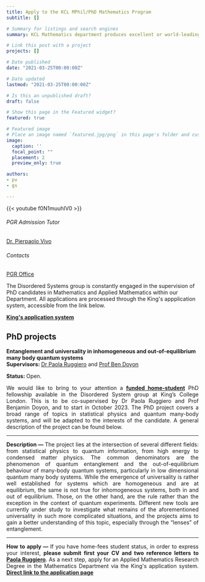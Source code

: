 ```yaml
---
title: Apply to the KCL MPhil/PhD Mathematics Program
subtitle: []

# Summary for listings and search engines
summary: KCL Mathematics department produces excellent or world-leading research in terms of originality, significance and rigour. Join KCL for your postgraduate studies!

# Link this post with a project
projects: []

# Date published
date: "2021-03-25T00:00:00Z"

# Date updated
lastmod: "2021-03-25T00:00:00Z"

# Is this an unpublished draft?
draft: false

# Show this page in the Featured widget?
featured: true

# Featured image
# Place an image named `featured.jpg/png` in this page's folder and customize its options here.
image:
  caption: ''
  focal_point: ""
  placement: 2
  preview_only: true

authors:
- pv
- gs

---
```


{{< youtube f0N1muuhIV0 >}}
&nbsp;


<div class="row">
  <div class="col-sm-7">
      <div class="card-body">
        <h6 class="card-title">PGR Admission Tutor</h6>
        <a href="mailto:pierpaolo.vivo@kcl.ac.uk" class="card-text"> Dr. Pierpaolo Vivo</a>
      </div>
  </div>
  <div class="col-sm-5">
      <div class="card-body">
        <h6 class="card-title">Contacts</h6>
        <a href="mailto:pgr-mathematics@kcl.ac.uk" class="card-text"> <i class="fas fa-envelope"></i> PGR Office</a>
      </div>
  </div>
</div>

The Disordered Systems group is constantly engaged in the supervision of PhD candidates in Mathematics and Applied Mathematics within our Department. All applications are processed through the King's appplication system, accessible from the link below.

<a href="https://www.kcl.ac.uk/study-legacy/postgraduate/research-courses/applied-mathematics-research-mphil-phd" class="btn btn-primary btn-lg btn-block active" role="button" aria-pressed="true">**King's application system**</a>

## PhD projects

<div class="alert alert-info">
<a name="paola"></a>
  <i class="fa-solid fa-diagram-project"></i>
  <strong> Entanglement and universality in inhomogeneous and out-of-equilibrium many body quantum systems</strong>
 <div style="text-align: justify">
 <strong> Supervisors: </strong>
 <a href="mailto:paola.ruggiero@kcl.ac.uk" class="card-text"> <i class="fas fa-envelope"></i> Dr Paola Ruggiero</a> and 
 <a href="mailto:benjamin.doyon@kcl.ac.uk" class="card-text"> <i class="fas fa-envelope"></i> Prof Ben Doyon</a>
 
<strong> Status: </strong> Open.
 
We would like to bring to your attention a [**funded home-student**](https://www.ukcisa.org.uk/Information--Advice/Fees-and-Money/England-HE-fee-status#layer-6082) PhD fellowship available in the Disordered System group at King’s College London. This is to be co-supervised by Dr Paola Ruggiero and Prof Benjamin Doyon, and to start in October 2023. The PhD project covers a broad range of topics in statistical physics and quantum many-body systems, and will be adapted to the interests of the candidate. A general description of the project can be found below.

  
<hr class="rounded">
<strong> Description &mdash; </strong> The project lies at the intersection of several different fields: from statistical physics to quantum information, from high energy to condensed matter physics. The common denominators are the phenomenon of quantum entanglement and the out-of-equilibrium behaviour of many-body quantum systems, particularly in low dimensional quantum many body systems. While the emergence of universality is rather well established for systems which are homogeneous and are at equilibrium, the same is not true for inhomogeneous systems, both in and out of equilibrium. Those, on the other hand, are the rule rather than the exception in the context of quantum experiments. Different new tools are currently under study to investigate what remains of the aforementioned universality in such more complicated situations, and the projects aims to gain a better understanding of this topic, especially through the “lenses” of entanglement.
<hr class="rounded">

<strong> How to apply &mdash; </strong> If you have home-fees student status, in order to express your interest, **please submit first your CV and two reference letters to** <a href="mailto:paola.ruggiero@kcl.ac.uk" class="card-text"> <i class="fas fa-envelope"></i> **Paola Ruggiero**</a>. As a next step, apply for an Applied Mathematics Research Degree in the Mathematics Department via the King's application system.
<a href="https://apply.kcl.ac.uk/" class="btn btn-info btn-lg btn-block active" role="button" aria-pressed="true">**Direct link to the application page**</a>
</div>
</div>
